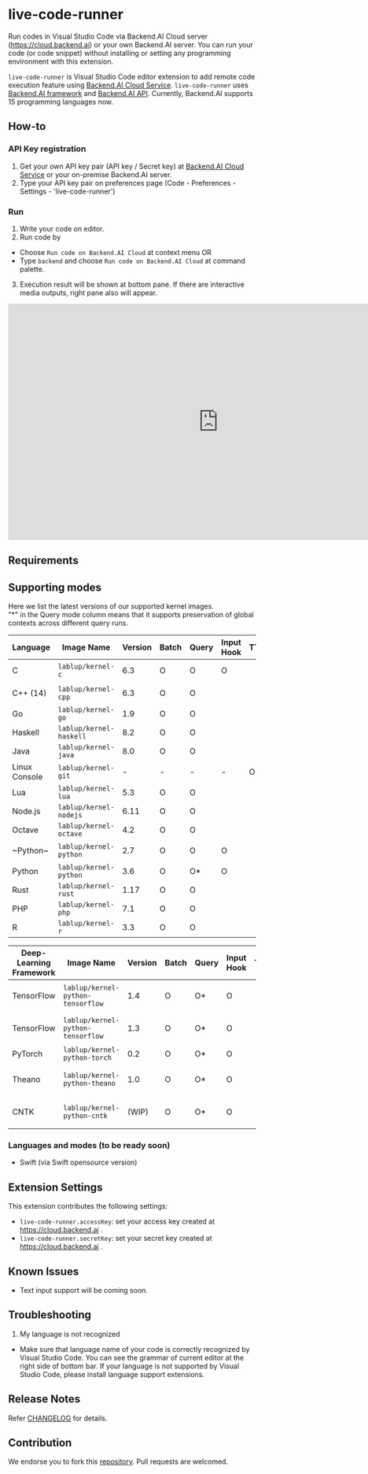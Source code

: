 # live-code-runner

Run codes in Visual Studio Code via Backend.AI Cloud server (https://cloud.backend.ai) or your own Backend.AI server. You can run your code (or code snippet) without installing or setting any programming environment with this extension.

 `live-code-runner` is Visual Studio Code editor extension to add remote code execution feature using [Backend.AI Cloud Service](https://cloud.backend.ai). `live-code-runner` uses [Backend.AI framework](https://www.lablup.ai/#/ground) and [Backend.AI API](http://docs.backend.ai). Currently, Backend.AI supports 15 programming languages now.

## How-to

### API Key registration

 1. Get your own API key pair (API key / Secret key) at [Backend.AI Cloud Service](https://cloud.backend.ai) or your on-premise Backend.AI server.
 2. Type your API key pair on preferences page (Code - Preferences - Settings - 'live-code-runner')

### Run

 1. Write your code on editor.
 2. Run code by
  * Choose `Run code on Backend.AI Cloud` at context menu OR
  * Type `backend` and choose `Run code on Backend.AI Cloud` at command palette.
 3. Execution result will be shown at bottom pane. If there are interactive media outputs, right pane also will appear.

<iframe width="853" height="480" src="https://www.youtube.com/embed/IVX1SClEaMY" frameborder="0" allowfullscreen></iframe>

## Requirements

## Supporting modes

Here we list the latest versions of our supported kernel images.  
"\*" in the Query mode column means that it supports preservation of global contexts across different query runs.

| Language      | Image Name              | Version | Batch | Query | Input Hook | TTY | Runtime Impl. |
|---------------|-------------------------|---------|-------|-------|---|---|--------------------|
| C             | `lablup/kernel-c`       | 6.3     | O     | O     | O |   | GCC on Alpine 3.6  |
| C++ (14)      | `lablup/kernel-cpp`     | 6.3     | O     | O     |   |   | GCC on Alpine 3.6  |
| Go            | `lablup/kernel-go`      | 1.9     | O     | O     |   |   |                    | 
| Haskell       | `lablup/kernel-haskell` | 8.2     | O     | O     |   |   |                    |
| Java          | `lablup/kernel-java`    | 8.0     | O     | O     |   |   |                    |
| Linux Console | `lablup/kernel-git`     | -       | -     | -     | - | O | Bash on Alpine 3.6 |  
| Lua           | `lablup/kernel-lua`     | 5.3     | O     | O     |   |   |                    |
| Node.js       | `lablup/kernel-nodejs`  | 6.11    | O     | O     |   |   |                    |
| Octave        | `lablup/kernel-octave`  | 4.2     | O     | O     |   |   |                    |
| ~Python~      | `lablup/kernel-python`  | 2.7     | O     | O     | O |   | temporarily unsupported |
| Python        | `lablup/kernel-python`  | 3.6     | O     | O\*   | O |   |                    |
| Rust          | `lablup/kernel-rust`    | 1.17    | O     | O     |   |   |                    |
| PHP           | `lablup/kernel-php`     | 7.1     | O     | O     |   |   |                    |
| R             | `lablup/kernel-r`       | 3.3     | O     | O     |   |   | CRAN R             |

| Deep-Learning Framework | Image Name           | Version | Batch | Query | Input Hook | TTY | Runtime Impl. |
|------------|-----------------------------------|---------|-------|-------|-----|---|-------------------|
| TensorFlow | `lablup/kernel-python-tensorflow` | 1.4     | O     | O\*   | O   |   | Bundled w/Keras 2 |
| TensorFlow | `lablup/kernel-python-tensorflow` | 1.3     | O     | O\*   | O   |   | Bundled w/Keras 2 |
| PyTorch    | `lablup/kernel-python-torch`      | 0.2     | O     | O\*   | O   |   |                   |
| Theano     | `lablup/kernel-python-theano`     | 1.0     | O     | O\*   | O   |   | Bundled w/Keras 2 |
| CNTK       | `lablup/kernel-python-cntk`       | (WIP)   | O     | O\*   | O   |   | Bundled w/Keras 2 |

### Languages and modes (to be ready soon)

 * Swift (via Swift opensource version)

## Extension Settings

This extension contributes the following settings:

* `live-code-runner.accessKey`: set your access key created at https://cloud.backend.ai .
* `live-code-runner.secretKey`: set your secret key created at https://cloud.backend.ai .

## Known Issues

 * Text input support will be coming soon.

## Troubleshooting

 1. My language is not recognized
  * Make sure that language name of your code is correctly recognized by Visual Studio Code. You can see the grammar of current editor at the right side of bottom bar. If your language is not supported by Visual Studio Code, please install language support extensions.

## Release Notes

Refer [CHANGELOG](CHANGELOG.md) for details.

## Contribution

We endorse you to fork this [repository](https://github.com/lablup/vscode-live-code-runner). Pull requests are welcomed.
